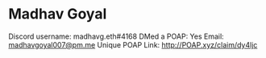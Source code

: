 # Madhav Goyal

Discord username: madhavg.eth#4168
DMed a POAP: Yes
Email: madhavgoyal007@pm.me
Unique POAP Link: http://POAP.xyz/claim/dy4ljc